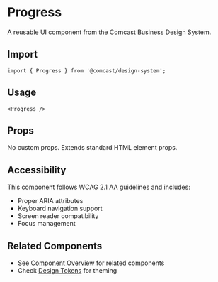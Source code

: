 # Progress

A reusable UI component from the Comcast Business Design System.

## Import

```tsx
import { Progress } from '@comcast/design-system';
```

## Usage

```tsx
<Progress />
```

## Props

No custom props. Extends standard HTML element props.
## Accessibility

This component follows WCAG 2.1 AA guidelines and includes:

- Proper ARIA attributes
- Keyboard navigation support
- Screen reader compatibility
- Focus management

## Related Components

- See [Component Overview](/docs/components) for related components
- Check [Design Tokens](/docs/tokens) for theming
